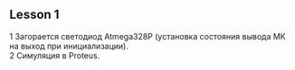 ## Lesson 1 <br> 
1 Загорается светодиод Atmega328P (установка состояния вывода МК на выход при инициализации). <br>
2 Симуляция в Proteus.



